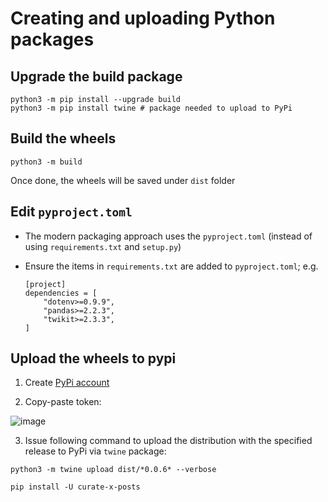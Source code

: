 
# Creating and uploading Python packages
 
## Upgrade the build package
```
python3 -m pip install --upgrade build
python3 -m pip install twine # package needed to upload to PyPi
```

## Build the wheels
```
python3 -m build
```

Once done, the wheels will be saved under ```dist``` folder

## Edit ```pyproject.toml```

- The modern packaging approach uses the ```pyproject.toml``` (instead of using ```requirements.txt``` and ```setup.py```)
- Ensure the items in ```requirements.txt``` are added to ```pyproject.toml```; e.g.
 
  ```
  [project] 
  dependencies = [
      "dotenv>=0.9.9",
      "pandas>=2.2.3",    
      "twikit>=2.3.3",    
  ]
  ```
 

## Upload the wheels to pypi

1. Create [PyPi account](https://pypi.org/manage/account/token/)

2. Copy-paste token:
 
  ![image](https://github.com/user-attachments/assets/89d3afcc-d2f7-4140-85a7-4534cfe1566a)

3. Issue following command to upload the distribution with the specified release to PyPi via ```twine``` package:

  ```
  python3 -m twine upload dist/*0.0.6* --verbose
  ```



```
pip install -U curate-x-posts
```
